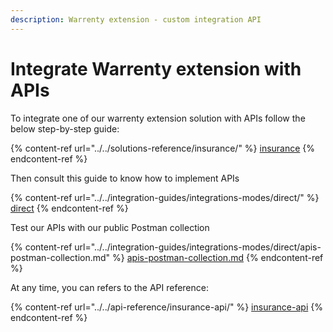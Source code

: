 ```yaml
---
description: Warrenty extension - custom integration API
---
```


# Integrate Warrenty extension with APIs

To integrate one of our warrenty extension solution with APIs follow the below step-by-step guide:  &#x20;

{% content-ref url="../../solutions-reference/insurance/" %}
[insurance](../../solutions-reference/insurance/)
{% endcontent-ref %}

Then consult this guide to know how to implement APIs

{% content-ref url="../../integration-guides/integrations-modes/direct/" %}
[direct](../../integration-guides/integrations-modes/direct/)
{% endcontent-ref %}

Test our APIs with our public Postman collection

{% content-ref url="../../integration-guides/integrations-modes/direct/apis-postman-collection.md" %}
[apis-postman-collection.md](../../integration-guides/integrations-modes/direct/apis-postman-collection.md)
{% endcontent-ref %}

At any time, you can refers to the API reference:&#x20;

{% content-ref url="../../api-reference/insurance-api/" %}
[insurance-api](../../api-reference/insurance-api/)
{% endcontent-ref %}
